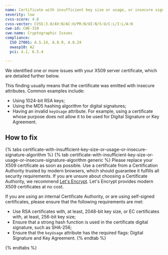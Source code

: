 ```yaml
---
name: Certificate with insufficient key size or usage, or insecure signature algorithm
severity: low
cvss-score: 4.8
cvss-vector: CVSS:3.0/AV:N/AC:H/PR:N/UI:N/S:U/C:L/I:L/A:N
cwe-id: CWE-310
cwe-name: Cryptographic Issues
compliance:
  ISO 27001: A.5.14, A.8.9, A.8.24
  owasp10: A2
  pci: 4.1, 6.5.4

---            
```


We identified one or more issues with your X509 server certificate, which are detailed further below.

This finding usually means that the certificate was emitted with insecure attributes. Common examples include:

  * Using 1024-bit RSA keys;
  * Using the MD5 hashing algorithm for digital signatures;
  * Having an invalid `keyUsage` attribute. For example, using a certificate whose purpose does not allow it to be used for Digital Signature or Key Agreement.

## How to fix

{% tabs certificate-with-insufficient-key-size-or-usage-or-insecure-signature-algorithm %}
{% tab certificate-with-insufficient-key-size-or-usage-or-insecure-signature-algorithm generic %}
Please replace your X509 certificate as soon as possible. Use a certificate from a Certification Authority trusted by modern browsers, which should guarantee it fulfills all security requirements. If you are unsure about choosing a Certificate Authority, we recommend [Let's Encrypt](https://letsencrypt.org/). Let's Encrypt provides modern X509 certificates at no cost.

If you are using an internal Certificate Authority, or are using self-signed certificates, please ensure that the following requirements are met:

  * Use RSA certificates with, at least, 2048-bit key size, or EC certificates with, at least, 256-bit key size;
  * Ensure that a strong hash function is used in the certificate digital signature, such as SHA-256;
  * Ensure that the `keyUsage` attribute has the required flags: Digital Signature and Key Agreement.
{% endtab %}

{% endtabs %}
